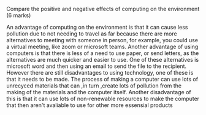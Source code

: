 Compare the positive and negative effects of computing on the environment (6 marks)

An advantage of computing on the environment is that it can cause less pollution due to not needing to travel as far because there are more alternatives to meeting with someone in person, for example, you could use a virtual meeting, like zoom or microsoft teams. Another advantage of using computers is that there is less of a need to use paper, or send letters, as the alternatives are much quicker and easier to use. One of these alternatives is microsoft word and then using an email to send the file to the recipient.
However there are still disadvantages to using technology, one of these is that it needs to be made. The process of making a computer can use lots of unrecyced materials that can ,in turn ,create lots of pollution from the making of the materials and the computer itself. Another disadvantage of this is that it can use lots of non-renewable resources to make the computer that then aren't avaliable to use for other more essensial products 